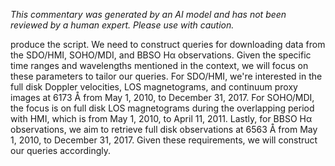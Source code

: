 _This commentary was generated by an AI model and has not been reviewed by a human expert. Please use with caution._

produce the script. We need to construct queries for downloading data from the SDO/HMI, SOHO/MDI, and BBSO Hα observations. Given the specific time ranges and wavelengths mentioned in the context, we will focus on these parameters to tailor our queries. For SDO/HMI, we're interested in the full disk Doppler velocities, LOS magnetograms, and continuum proxy images at 6173 Å from May 1, 2010, to December 31, 2017. For SOHO/MDI, the focus is on full disk LOS magnetograms during the overlapping period with HMI, which is from May 1, 2010, to April 11, 2011. Lastly, for BBSO Hα observations, we aim to retrieve full disk observations at 6563 Å from May 1, 2010, to December 31, 2017. Given these requirements, we will construct our queries accordingly.
